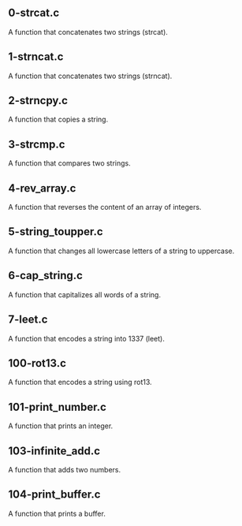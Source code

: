 ## 0-strcat.c
A function that concatenates two strings (strcat).
## 1-strncat.c
A function that concatenates two strings (strncat).
## 2-strncpy.c
A function that copies a string.
## 3-strcmp.c
A function that compares two strings.
## 4-rev_array.c
A function that reverses the content of an array of integers.
## 5-string_toupper.c
A function that changes all lowercase letters of a string to uppercase.
## 6-cap_string.c
A function that capitalizes all words of a string.
## 7-leet.c
A function that encodes a string into 1337 (leet).
## 100-rot13.c
A function that encodes a string using rot13.
## 101-print_number.c
A function that prints an integer.
## 103-infinite_add.c
A function that adds two numbers.
## 104-print_buffer.c
A function that prints a buffer.
